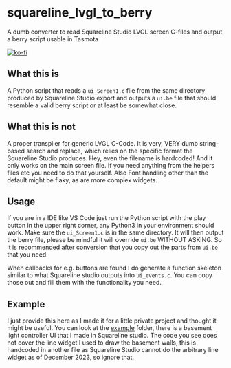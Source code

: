 # squareline_lvgl_to_berry
A dumb converter to read Squareline Studio LVGL screen C-files and output a berry script usable in Tasmota

[![ko-fi](https://ko-fi.com/img/githubbutton_sm.svg)](https://ko-fi.com/R6R8DQO8C)

## What this is

A Python script that reads a `ui_Screen1.c` file from the same directory produced by Squareline Studio export and outputs a `ui.be` file that should resemble a valid berry script or at least be somewhat close.

## What this is not

A proper transpiler for generic LVGL C-Code. It is very, VERY dumb string-based search and replace, which relies on the specific format the Squareline Studio produces. Hey, even the filename is hardcoded! And it only works on the main screen file. If you need anything from the helpers files etc you need to do that yourself. Also Font handling other than the default might be flaky, as are more complex widgets.

## Usage

If you are in a IDE like VS Code just run the Python script with the play button in the upper right corner, any Python3 in your environment should work.
Make sure the `ui_Screen1.c` is in the same directory.
It will then output the berry file, please be mindful it will override `ui.be` WITHOUT ASKING.
So it is recommended after conversion that you copy out the parts from `ui.be` that you need.

When callbacks for e.g. buttons are found I do generate a function skeleton similar to what Squareline studio outputs into `ui_events.c`.
You can copy those out and fill them with the functionality you need.

## Example
I just provide this here as I made it for a little private project and thought it might be useful. You can look at the [example](example/) folder, there is a basement
light controller UI that I made in Squareline studio.
The code you see does not cover the line widget I used
to draw the basement walls, this is handcoded in another file as Squareline Studio cannot do the arbitrary line widget as of December 2023, so ignore that.